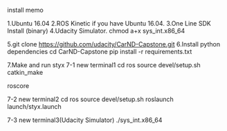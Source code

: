 install memo

1.Ubuntu 16.04 
2.ROS Kinetic if you have Ubuntu 16.04.
3.One Line SDK Install (binary)
4.Udacity Simulator.
chmod a+x sys_int.x86_64

5.git clone https://github.com/udacity/CarND-Capstone.git
6.Install python dependencies
cd CarND-Capstone
pip install -r requirements.txt

7.Make and run styx
7-1 new terminal1
cd ros
source devel/setup.sh
catkin_make

roscore

7-2 new terminal2
cd ros
source devel/setup.sh
roslaunch launch/styx.launch

7-3 new terminal3(Udacity Simulator)
./sys_int.x86_64 
